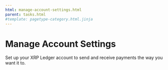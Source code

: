 ```yaml
---
html: manage-account-settings.html
parent: tasks.html
#template: pagetype-category.html.jinja
---
```

# Manage Account Settings

Set up your XRP Ledger account to send and receive payments the way you want it to.
